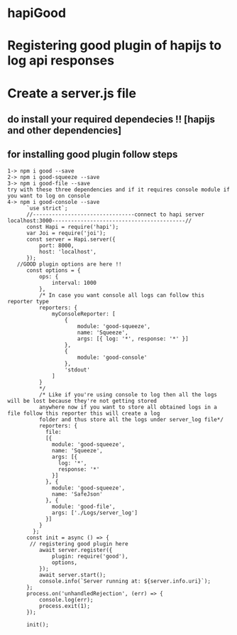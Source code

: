 # hapiGood
# Registering good plugin of hapijs to log api responses
# Create a server.js file 
## do install your required dependecies !! [hapijs and other dependencies]
## for installing good plugin follow steps
    1-> npm i good --save
    2-> npm i good-squeeze --save
    3-> npm i good-file --save
    try with these three dependencies and if it requires console module if you want to log on console 
    4-> npm i good-console --save
          `use strict`;
          //--------------------------------connect to hapi server localhost:3000------------------------------------------//
          const Hapi = require('hapi');
          var Joi = require('joi');
          const server = Hapi.server({
              port: 8000,
              host: 'localhost',
          });
       //GOOD plugin options are here !!
          const options = {
              ops: {
                  interval: 1000
              },
              /* In case you want console all logs can follow this reporter type
              reporters: {
                  myConsoleReporter: [
                      {
                          module: 'good-squeeze',
                          name: 'Squeeze',
                          args: [{ log: '*', response: '*' }]
                      },
                      {
                          module: 'good-console'
                      },
                      'stdout'
                  ]
              }
              */
              /* Like if you're using console to log then all the logs will be lost because they're not getting stored       
              anywhere now if you want to store all obtained logs in a file follow this reporter this will create a log 
              folder and thus store all the logs under server_log file*/ 
              reporters: {
                file: 
                [{
                  module: 'good-squeeze',
                  name: 'Squeeze',
                  args: [{
                    log: '*',
                    response: '*'
                  }]
                }, {
                  module: 'good-squeeze',
                  name: 'SafeJson'
                }, {
                  module: 'good-file',
                  args: ['./Logs/server_log']
                }]
              }
            };
          const init = async () => {
           // registering good plugin here   
              await server.register({
                  plugin: require('good'),
                  options,
              });
              await server.start();
              console.info(`Server running at: ${server.info.uri}`);
          };
          process.on('unhandledRejection', (err) => {
              console.log(err);
              process.exit(1);
          });

          init();
          
          
          
          
          
